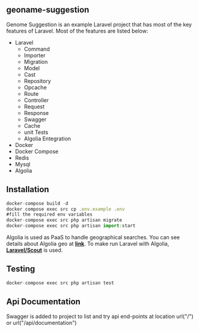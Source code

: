 ## geoname-suggestion

Genome Suggestion is an example Laravel project that has most of the key features of Laravel. Most of the features are listed below:
* Laravel
  * Command
  * Importer
  * Migration
  * Model
  * Cast
  * Repository
  * Opcache
  * Route
  * Controller
  * Request
  * Response
  * Swagger
  * Cache
  * unit Tests
  * Algolia Entegration
* Docker
* Docker Compose
* Redis
* Mysql
* Algolia

## Installation



```javascript
docker-compose build -d
docker compose exec src cp .env.example .env
#fill the required env variables
docker-compose exec src php artisan migrate
docker-compose exec src php artisan import:start
```
Algolia is used as PaaS to handle geographical searches. You can see details about Algolia geo at **[link](https://www.algolia.com/doc/guides/managing-results/refine-results/geolocation/)**. To make run Laravel with Algolia, **[Laravel/Scout](https://laravel.com/docs/8.x/scout)** is used.

## Testing

```javascript
docker-compose exec src php artisan test
```

## Api Documentation

Swagger is added to project to list and try api end-points at location url("/") or url("/api/documentation")
